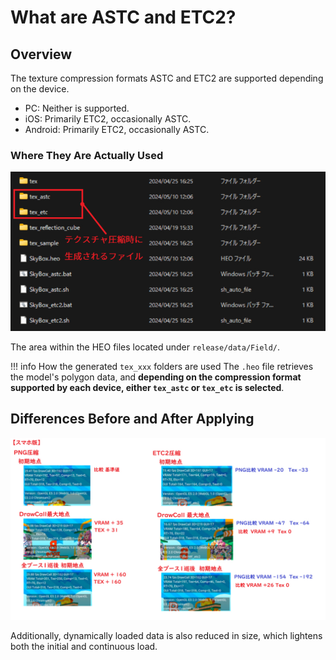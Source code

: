 # What are ASTC and ETC2?

## Overview

The texture compression formats ASTC and ETC2 are supported depending on the device.

- PC: Neither is supported.
- iOS: Primarily ETC2, occasionally ASTC.
- Android: Primarily ETC2, occasionally ASTC.

### Where They Are Actually Used

![AstcAndEtc200](img/AstcAndEtc200.jpg)

The area within the HEO files located under `release/data/Field/`.

!!! info How the generated `tex_xxx` folders are used
    The `.heo` file retrieves the model's polygon data, and **depending on the compression format supported by each device, either `tex_astc` or `tex_etc` is selected**.

## Differences Before and After Applying

![AstcAndEtc201](img/AstcAndEtc201.jpg)

Additionally, dynamically loaded data is also reduced in size, which lightens both the initial and continuous load.

